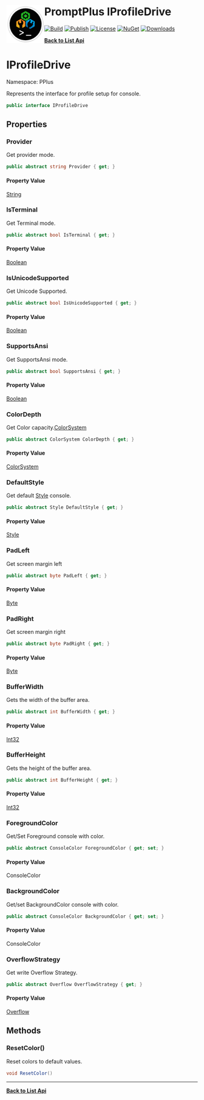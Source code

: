 # <img align="left" width="100" height="100" src="../images/icon.png">PromptPlus IProfileDrive 

[![Build](https://github.com/FRACerqueira/PromptPlus/workflows/Build/badge.svg)](https://github.com/FRACerqueira/PromptPlus/actions/workflows/build.yml)
[![Publish](https://github.com/FRACerqueira/PromptPlus/actions/workflows/publish.yml/badge.svg)](https://github.com/FRACerqueira/PromptPlus/actions/workflows/publish.yml)
[![License](https://img.shields.io/github/license/FRACerqueira/PromptPlus)](https://github.com/FRACerqueira/PromptPlus/blob/master/LICENSE)
[![NuGet](https://img.shields.io/nuget/v/PromptPlus)](https://www.nuget.org/packages/PromptPlus/)
[![Downloads](https://img.shields.io/nuget/dt/PromptPlus)](https://www.nuget.org/packages/PromptPlus/)

[**Back to List Api**](./apis.md)

# IProfileDrive

Namespace: PPlus

Represents the interface for profile setup for console.

```csharp
public interface IProfileDrive
```

## Properties

### **Provider**

Get provider mode.

```csharp
public abstract string Provider { get; }
```

#### Property Value

[String](https://docs.microsoft.com/en-us/dotnet/api/system.string)<br>

### **IsTerminal**

Get Terminal mode.

```csharp
public abstract bool IsTerminal { get; }
```

#### Property Value

[Boolean](https://docs.microsoft.com/en-us/dotnet/api/system.boolean)<br>

### **IsUnicodeSupported**

Get Unicode Supported.

```csharp
public abstract bool IsUnicodeSupported { get; }
```

#### Property Value

[Boolean](https://docs.microsoft.com/en-us/dotnet/api/system.boolean)<br>

### **SupportsAnsi**

Get SupportsAnsi mode.

```csharp
public abstract bool SupportsAnsi { get; }
```

#### Property Value

[Boolean](https://docs.microsoft.com/en-us/dotnet/api/system.boolean)<br>

### **ColorDepth**

Get Color capacity.[ColorSystem](./pplus.colorsystem.md)

```csharp
public abstract ColorSystem ColorDepth { get; }
```

#### Property Value

[ColorSystem](./pplus.colorsystem.md)<br>

### **DefaultStyle**

Get default [Style](./pplus.style.md) console.

```csharp
public abstract Style DefaultStyle { get; }
```

#### Property Value

[Style](./pplus.style.md)<br>

### **PadLeft**

Get screen margin left

```csharp
public abstract byte PadLeft { get; }
```

#### Property Value

[Byte](https://docs.microsoft.com/en-us/dotnet/api/system.byte)<br>

### **PadRight**

Get screen margin right

```csharp
public abstract byte PadRight { get; }
```

#### Property Value

[Byte](https://docs.microsoft.com/en-us/dotnet/api/system.byte)<br>

### **BufferWidth**

Gets the width of the buffer area.

```csharp
public abstract int BufferWidth { get; }
```

#### Property Value

[Int32](https://docs.microsoft.com/en-us/dotnet/api/system.int32)<br>

### **BufferHeight**

Gets the height of the buffer area.

```csharp
public abstract int BufferHeight { get; }
```

#### Property Value

[Int32](https://docs.microsoft.com/en-us/dotnet/api/system.int32)<br>

### **ForegroundColor**

Get/Set Foreground console with color.

```csharp
public abstract ConsoleColor ForegroundColor { get; set; }
```

#### Property Value

ConsoleColor<br>

### **BackgroundColor**

Get/set BackgroundColor console with color.

```csharp
public abstract ConsoleColor BackgroundColor { get; set; }
```

#### Property Value

ConsoleColor<br>

### **OverflowStrategy**

Get write Overflow Strategy.

```csharp
public abstract Overflow OverflowStrategy { get; }
```

#### Property Value

[Overflow](./pplus.overflow.md)<br>

## Methods

### **ResetColor()**

Reset colors to default values.

```csharp
void ResetColor()
```


- - -
[**Back to List Api**](./apis.md)
